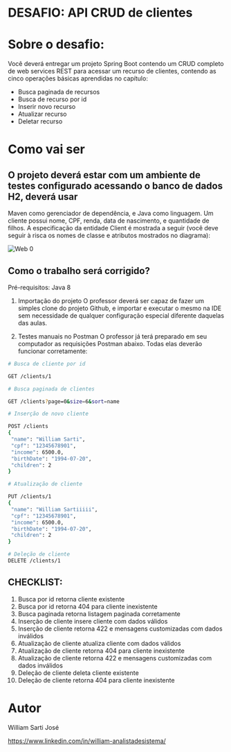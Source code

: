 # DESAFIO: API CRUD de clientes

# Sobre o desafio:
Você deverá entregar um projeto Spring Boot contendo um CRUD completo de web services REST para
acessar um recurso de clientes, contendo as cinco operações básicas aprendidas no capítulo:

- Busca paginada de recursos
- Busca de recurso por id
- Inserir novo recurso
- Atualizar recurso
- Deletar recurso 



# Como vai ser 
## O projeto deverá estar com um ambiente de testes configurado acessando o banco de dados H2, deverá usar
Maven como gerenciador de dependência, e Java como linguagem.
Um cliente possui nome, CPF, renda, data de nascimento, e quantidade de filhos. A especificação da
entidade Client é mostrada a seguir (você deve seguir à risca os nomes de classe e atributos mostrados no
diagrama): 

![Web 0](https://github.com/williamsartijose/DESAFIO-CRUD-Clientes-APIREST-Camadas-Excecoes-Validacoes/blob/main/Image/1.png)



## Como o trabalho será corrigido?

Pré-requisitos: Java 8

1) Importação do projeto
O professor deverá ser capaz de fazer um simples clone do projeto Github, e importar e executar o mesmo na
IDE sem necessidade de qualquer configuração especial diferente daquelas das aulas.

2) Testes manuais no Postman
O professor já terá preparado em seu computador as requisições Postman abaixo. Todas elas deverão
funcionar corretamente:


```bash
# Busca de cliente por id

GET /clients/1

# Busca paginada de clientes

GET /clients?page=0&size=6&sort=name

# Inserção de novo cliente

POST /clients
{
 "name": "William Sarti",
 "cpf": "12345678901",
 "income": 6500.0,
 "birthDate": "1994-07-20",
 "children": 2
}

# Atualização de cliente

PUT /clients/1
{
 "name": "William Sartiiiii",
 "cpf": "12345678901",
 "income": 6500.0,
 "birthDate": "1994-07-20",
 "children": 2
}

# Deleção de cliente
DELETE /clients/1

```


## CHECKLIST: 

1. Busca por id retorna cliente existente
2. Busca por id retorna 404 para cliente inexistente
3. Busca paginada retorna listagem paginada corretamente
4. Inserção de cliente insere cliente com dados válidos
5. Inserção de cliente retorna 422 e mensagens customizadas com dados inválidos
6. Atualização de cliente atualiza cliente com dados válidos
7. Atualização de cliente retorna 404 para cliente inexistente
8. Atualização de cliente retorna 422 e mensagens customizadas com dados inválidos
9. Deleção de cliente deleta cliente existente
10. Deleção de cliente retorna 404 para cliente inexistente 


# Autor

William Sarti José

https://www.linkedin.com/in/william-analistadesistema/
